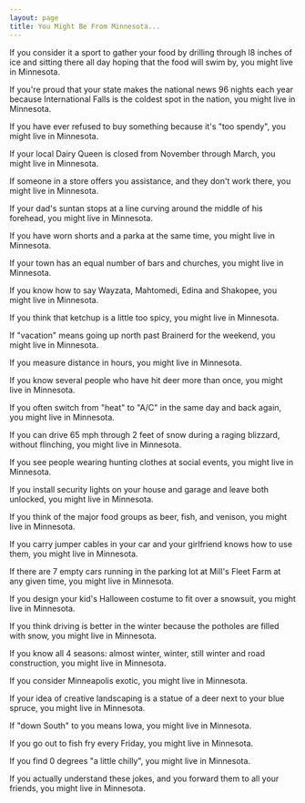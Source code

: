 ```yaml
---
layout: page
title: You Might Be From Minnesota...
---
```


If you consider it a sport to gather your food by drilling through l8 inches
of ice and sitting there all day hoping that the food will swim by, you might
live in Minnesota.</p>
 
If you're proud that your state makes the national news 96 nights each year
because International Falls is the coldest spot in the nation, you might live
in Minnesota.</p>
 
If you have ever refused to buy something because it's "too
spendy", you might live in Minnesota.</p>
 
If your local Dairy Queen is closed from November through March, you might
live in Minnesota.</p>
 
If someone in a store offers you assistance, and they don't work there, you might live in Minnesota.</p>
 
If your dad's suntan stops at a line curving around the middle of his
forehead, you might live in Minnesota.</p>
 
If you have worn shorts and a parka at the same time, you might live in
Minnesota.</p>
 
If your town has an equal number of bars and churches, you might live in
Minnesota.</p>
 
If you know how to say Wayzata, Mahtomedi, Edina and Shakopee, you might live
in Minnesota.</p>
 
If you think that ketchup is a little too spicy, you might live
  in Minnesota.</p>
 
If "vacation" means going up north past Brainerd for the weekend, you might live in Minnesota.</p>
 
If you measure distance in hours, you might live in Minnesota.</p>
 
If you know several people who have hit deer more than once, you might live in Minnesota.</p>
 
If you often switch from "heat" to "A/C" in the same day and back again, you might live in Minnesota.</p>
 
If you can drive 65 mph through 2 feet of snow during a raging blizzard, without
flinching, you might live in Minnesota.</p>
 
If you see people wearing hunting clothes at social events, you might live in Minnesota.</p>
 
If you install security lights on your house and garage and leave both unlocked, you might live in Minnesota.</p>
 
If you think of the major food groups as beer, fish, and venison, you might live in Minnesota.</p>
 
If you carry jumper cables in your car and your girlfriend knows how to use
them, you might live in Minnesota.</p>
 
If there are 7 empty cars running in the parking lot at Mill's Fleet Farm at any
given time, you might live in Minnesota.</p>
 
If you design your kid's Halloween costume to fit over a snowsuit, you might live in Minnesota.</p>
 
If you think driving is better in the winter because the potholes are filled with snow, you might live in Minnesota.</p>
 
If you know all 4 seasons: almost winter, winter, still winter and road construction, you might live in Minnesota.</p>
 
If you consider Minneapolis exotic, you might live in Minnesota.</p>
 
If your idea of creative landscaping is a statue of a deer next to your blue
spruce, you might live in Minnesota.</p>
 
If "down South" to you means Iowa, you might live in Minnesota.</p>
 
If you go out to fish fry every Friday, you might live in Minnesota.</p>
 
If you find 0 degrees "a little chilly", you might live in Minnesota.</p>
 
If you actually understand these jokes, and you forward them to all your
friends, you might live in Minnesota.</p>
